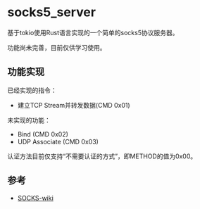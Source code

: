 # socks5_server

基于tokio使用Rust语言实现的一个简单的socks5协议服务器。

功能尚未完善，目前仅供学习使用。

## 功能实现

已经实现的指令：

* 建立TCP Stream并转发数据(CMD 0x01)

未实现的功能：
* Bind (CMD 0x02)
* UDP Associate (CMD 0x03)



认证方法目前仅支持“不需要认证的方式”，即METHOD的值为0x00。

## 参考

* [SOCKS-wiki](https://en.wikipedia.org/wiki/SOCKS)